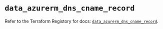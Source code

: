# `data_azurerm_dns_cname_record`

Refer to the Terraform Registory for docs: [`data_azurerm_dns_cname_record`](https://www.terraform.io/docs/providers/azurerm/d/dns_cname_record).
